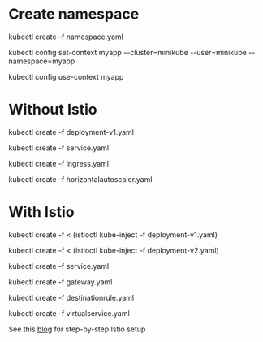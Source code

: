 # Create namespace

kubectl create -f namespace.yaml

kubectl config set-context myapp --cluster=minikube --user=minikube --namespace=myapp

kubectl config use-context myapp

# Without Istio

kubectl create -f deployment-v1.yaml

kubectl create -f service.yaml

kubectl create -f ingress.yaml

kubectl create -f horizontalautoscaler.yaml

# With Istio

kubectl create -f < (istioctl kube-inject -f deployment-v1.yaml)

kubectl create -f < (istioctl kube-inject -f deployment-v2.yaml)

kubectl create -f service.yaml

kubectl create -f gateway.yaml

kubectl create -f destinationrule.yaml

kubectl create -f virtualservice.yaml

See this [blog](https://medium.com/devopslinks/istio-step-by-step-part-02-getting-started-with-istio-c24ed8137741) for step-by-step Istio setup
